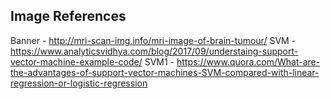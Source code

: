 ## Image References

Banner - http://mri-scan-img.info/mri-image-of-brain-tumour/
SVM - https://www.analyticsvidhya.com/blog/2017/09/understaing-support-vector-machine-example-code/
SVM1 - https://www.quora.com/What-are-the-advantages-of-support-vector-machines-SVM-compared-with-linear-regression-or-logistic-regression
